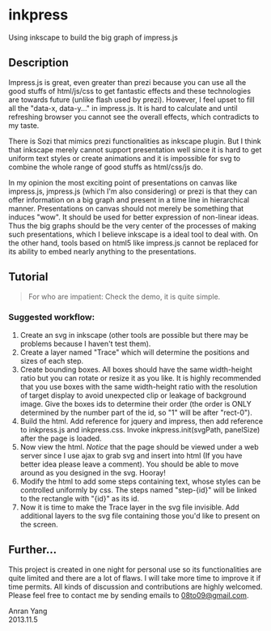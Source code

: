 inkpress
========

Using inkscape to build the big graph of impress.js

## Description

Impress.js is great, even greater than prezi because you can use all the good
stuffs of html/js/css to get fantastic effects and these technologies are
towards future (unlike flash used by prezi). However, I feel upset to fill all
the "data-x, data-y..." in impress.js. It is hard to calculate and until
refreshing browser you cannot see the overall effects, which contradicts to my
taste.

There is Sozi that mimics prezi functionalities as inkscape plugin. But I think
that inkscape merely cannot support presentation well since it is hard to get
uniform text styles or create animations and it is impossible for svg to
combine the whole range of good stuffs as html/css/js do.

In my opinion the most exciting point of presentations on canvas like
impress.js, jmpress.js (which I'm also considering) or prezi is that they can
offer information on a big graph and present in a time line in hierarchical
manner. Presentations on canvas should not merely be something that induces
"wow". It should be used for better expression of non-linear ideas. Thus the
big graphs should be the very center of the processes of making such
presentations, which I believe inkscape is a ideal tool to deal with. On the
other hand, tools based on html5 like impress.js cannot be replaced for its
ability to embed nearly anything to the presentations.

## Tutorial

> For who are impatient: Check the demo, it is quite simple.

### Suggested workflow:

1. Create an svg in inkscape (other tools are possible but there may be problems
because I haven't test them).
2. Create a layer named "Trace" which will determine the positions and sizes of
each step.
3. Create bounding boxes. All boxes should have the same width-height ratio but
you can rotate or resize it as you like. It is highly recommended that you
use boxes with the same width-height ratio with the resolution of target
display to avoid unexpected clip or leakage of background image. Give the
boxes ids to determine their order (the order is ONLY determined by the number
part of the id, so "1" will be after "rect-0").
4. Build the html. Add reference for jquery and impress, then add reference to
inkpress.js and inkpress.css. Invoke inkpress.init(svgPath, panelSize) after
the page is loaded.
5. Now view the html. *Notice* that the page should be viewed under a
web server since I use ajax to grab svg and insert into html (If you have
better idea please leave a comment). You should be able to move around as you
designed in the svg. Hooray!
6. Modify the html to add some steps containing text, whose styles can be
controlled uniformly by css. The steps named "step-{id}" will be linked to the
rectangle with "{id}" as its id.
7. Now it is time to make the Trace layer in the svg file invisible. Add
additional layers to the svg file containing those you'd like to present on
the screen.

## Further...

This project is created in one night for personal use so its functionalities
are quite limited and there are a lot of flaws. I will take more time to
improve it if time permits. All kinds of discussion and contributions are
highly welcomed. Please feel free to contact me by sending emails to
08to09@gmail.com.


Anran Yang  
2013.11.5
